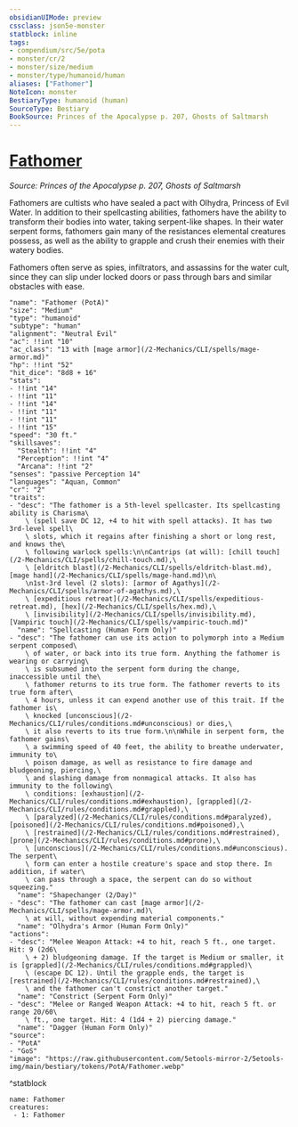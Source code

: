 ```yaml
---
obsidianUIMode: preview
cssclass: json5e-monster
statblock: inline
tags:
- compendium/src/5e/pota
- monster/cr/2
- monster/size/medium
- monster/type/humanoid/human
aliases: ["Fathomer"]
NoteIcon: monster
BestiaryType: humanoid (human)
SourceType: Bestiary
BookSource: Princes of the Apocalypse p. 207, Ghosts of Saltmarsh
---
```

# [Fathomer](2-Mechanics\CLI\bestiary\humanoid/fathomer-pota.md)
*Source: Princes of the Apocalypse p. 207, Ghosts of Saltmarsh*  

Fathomers are cultists who have sealed a pact with Olhydra, Princess of Evil Water. In addition to their spellcasting abilities, fathomers have the ability to transform their bodies into water, taking serpent-like shapes. In their water serpent forms, fathomers gain many of the resistances elemental creatures possess, as well as the ability to grapple and crush their enemies with their watery bodies.

Fathomers often serve as spies, infiltrators, and assassins for the water cult, since they can slip under locked doors or pass through bars and similar obstacles with ease.

```statblock
"name": "Fathomer (PotA)"
"size": "Medium"
"type": "humanoid"
"subtype": "human"
"alignment": "Neutral Evil"
"ac": !!int "10"
"ac_class": "13 with [mage armor](/2-Mechanics/CLI/spells/mage-armor.md)"
"hp": !!int "52"
"hit_dice": "8d8 + 16"
"stats":
- !!int "14"
- !!int "11"
- !!int "14"
- !!int "11"
- !!int "11"
- !!int "15"
"speed": "30 ft."
"skillsaves":
  "Stealth": !!int "4"
  "Perception": !!int "4"
  "Arcana": !!int "2"
"senses": "passive Perception 14"
"languages": "Aquan, Common"
"cr": "2"
"traits":
- "desc": "The fathomer is a 5th-level spellcaster. Its spellcasting ability is Charisma\
    \ (spell save DC 12, +4 to hit with spell attacks). It has two 3rd-level spell\
    \ slots, which it regains after finishing a short or long rest, and knows the\
    \ following warlock spells:\n\nCantrips (at will): [chill touch](/2-Mechanics/CLI/spells/chill-touch.md),\
    \ [eldritch blast](/2-Mechanics/CLI/spells/eldritch-blast.md), [mage hand](/2-Mechanics/CLI/spells/mage-hand.md)\n\
    \n1st-3rd level (2 slots): [armor of Agathys](/2-Mechanics/CLI/spells/armor-of-agathys.md),\
    \ [expeditious retreat](/2-Mechanics/CLI/spells/expeditious-retreat.md), [hex](/2-Mechanics/CLI/spells/hex.md),\
    \ [invisibility](/2-Mechanics/CLI/spells/invisibility.md), [Vampiric touch](/2-Mechanics/CLI/spells/vampiric-touch.md)"
  "name": "Spellcasting (Human Form Only)"
- "desc": "The fathomer can use its action to polymorph into a Medium serpent composed\
    \ of water, or back into its true form. Anything the fathomer is wearing or carrying\
    \ is subsumed into the serpent form during the change, inaccessible until the\
    \ fathomer returns to its true form. The fathomer reverts to its true form after\
    \ 4 hours, unless it can expend another use of this trait. If the fathomer is\
    \ knocked [unconscious](/2-Mechanics/CLI/rules/conditions.md#unconscious) or dies,\
    \ it also reverts to its true form.\n\nWhile in serpent form, the fathomer gains\
    \ a swimming speed of 40 feet, the ability to breathe underwater, immunity to\
    \ poison damage, as well as resistance to fire damage and bludgeoning, piercing,\
    \ and slashing damage from nonmagical attacks. It also has immunity to the following\
    \ conditions: [exhaustion](/2-Mechanics/CLI/rules/conditions.md#exhaustion), [grappled](/2-Mechanics/CLI/rules/conditions.md#grappled),\
    \ [paralyzed](/2-Mechanics/CLI/rules/conditions.md#paralyzed), [poisoned](/2-Mechanics/CLI/rules/conditions.md#poisoned),\
    \ [restrained](/2-Mechanics/CLI/rules/conditions.md#restrained), [prone](/2-Mechanics/CLI/rules/conditions.md#prone),\
    \ [unconscious](/2-Mechanics/CLI/rules/conditions.md#unconscious). The serpent\
    \ form can enter a hostile creature's space and stop there. In addition, if water\
    \ can pass through a space, the serpent can do so without squeezing."
  "name": "Shapechanger (2/Day)"
- "desc": "The fathomer can cast [mage armor](/2-Mechanics/CLI/spells/mage-armor.md)\
    \ at will, without expending material components."
  "name": "Olhydra's Armor (Human Form Only)"
"actions":
- "desc": "Melee Weapon Attack: +4 to hit, reach 5 ft., one target. Hit: 9 (2d6\
    \ + 2) bludgeoning damage. If the target is Medium or smaller, it is [grappled](/2-Mechanics/CLI/rules/conditions.md#grappled)\
    \ (escape DC 12). Until the grapple ends, the target is [restrained](/2-Mechanics/CLI/rules/conditions.md#restrained),\
    \ and the fathomer can't constrict another target."
  "name": "Constrict (Serpent Form Only)"
- "desc": "Melee or Ranged Weapon Attack: +4 to hit, reach 5 ft. or range 20/60\
    \ ft., one target. Hit: 4 (1d4 + 2) piercing damage."
  "name": "Dagger (Human Form Only)"
"source":
- "PotA"
- "GoS"
"image": "https://raw.githubusercontent.com/5etools-mirror-2/5etools-img/main/bestiary/tokens/PotA/Fathomer.webp"
```
^statblock

```encounter-table
name: Fathomer
creatures:
 - 1: Fathomer
```
